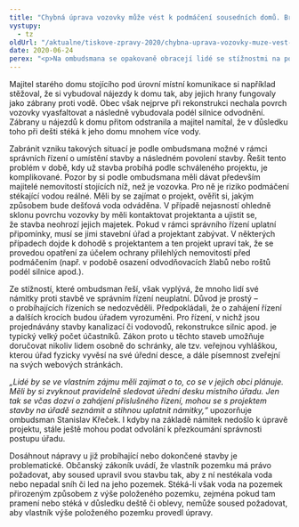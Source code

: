 ```yaml
---
title: "Chybná úprava vozovky může vést k podmáčení sousedních domů. Bránit se je třeba včas."
vystupy:
  - tz
oldUrl: "/aktualne/tiskove-zpravy-2020/chybna-uprava-vozovky-muze-vest-k-podmaceni-sousednich-domu-branit-se-je-treba-vcas"
date: 2020-06-24
perex: "<p>Na ombudsmana se opakovaně obracejí lidé se stížnostmi na poškozování jejich nemovitostí v důsledku chybně provedené stavby vozovky. Dochází k tomu např. po výstavbě nové kanalizace či vodovodu nebo po rekonstrukci silnice. Na vozovku je na závěr položen nový asfalt, kterým dojde k navýšení nivelety (výška a sklon). Dešťová voda pak z vozovky stéká k přilehlým domům a podmáčí je. Proti takovému riziku je třeba se bránit už v době povolování stavby.</p>"
---
```


<!-- imported from the old website -->

<p>Majitel starého domu stojícího pod úrovní místní komunikace si například stěžoval, že si vybudoval nájezdy k domu tak, aby jejich hrany fungovaly jako zábrany proti vodě. Obec však nejprve při rekonstrukci nechala povrch vozovky vyasfaltovat a následně vybudovala podél silnice odvodnění. Zábrany u nájezdů k domu přitom odstranila a majitel namítal, že v důsledku toho při dešti stéká k jeho domu mnohem více vody.</p> <p>Zabránit vzniku takových situací je podle ombudsmana možné v rámci správních řízení o umístění stavby a následném povolení stavby. Řešit tento problém v době, kdy už stavba probíhá podle schváleného projektu, je komplikované. Pozor by si podle ombudsmana měli dávat především majitelé nemovitostí stojících níž, než je vozovka. Pro ně je riziko podmáčení stékající vodou reálné. Měli by se zajímat o projekt, ověřit si, jakým způsobem bude dešťová voda odváděna. V případě nejasností ohledně sklonu povrchu vozovky by měli kontaktovat projektanta a ujistit se, že stavba neohrozí jejich majetek. Pokud v rámci správního řízení uplatní připomínky, musí se jimi stavební úřad a projektant zabývat. V některých případech dojde k dohodě s projektantem a ten projekt upraví tak, že se provedou opatření za účelem ochrany přilehlých nemovitostí před podmáčením (např. v podobě osazení odvodňovacích žlabů nebo roštů podél silnice apod.).</p> <p>Ze stížností, které ombudsman řeší, však vyplývá, že mnoho lidí své námitky proti stavbě ve správním řízení neuplatní. Důvod je prostý – o probíhajících řízeních se nedozvěděli. Předpokládali, že o zahájení řízení a dalších krocích budou úřadem vyrozuměni. Pro řízení, v nichž jsou projednávány stavby kanalizací či vodovodů, rekonstrukce silnic apod. je typický velký počet účastníků. Zákon proto u těchto staveb umožňuje doručovat nikoliv lidem osobně do schránky, ale tzv. veřejnou vyhláškou, kterou úřad fyzicky vyvěsí na své úřední desce, a dále písemnost zveřejní na svých webových stránkách. </p> <p><i>„Lidé by se ve vlastním zájmu měli zajímat o to, co se v jejich obci plánuje. Měli by si zvyknout pravidelně sledovat úřední desku místního úřadu. Jen tak se včas dozví o zahájení příslušného řízení, mohou se s projektem stavby na úřadě seznámit a stihnou uplatnit námitky,“</i> upozorňuje ombudsman Stanislav Křeček. I kdyby na základě námitek nedošlo k úpravě projektu, stále ještě mohou podat odvolání k přezkoumání správnosti postupu úřadu.</p> Dosáhnout nápravy u již probíhající nebo dokončené stavby je problematické. Občanský zákoník uvádí, že vlastník pozemku má právo požadovat, aby soused upravil svou stavbu tak, aby z ní nestékala voda nebo nepadal sníh či led na jeho pozemek. Stéká-li však voda na pozemek přirozeným způsobem z výše položeného pozemku, zejména pokud tam pramení nebo stéká v důsledku deště či oblevy, nemůže soused požadovat, aby vlastník výše položeného pozemku provedl úpravy.
